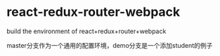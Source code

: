# react-redux-router-webpack
build the environment of react+redux+router+webpack

master分支作为一个通用的配置环境，demo分支是一个添加student的例子

